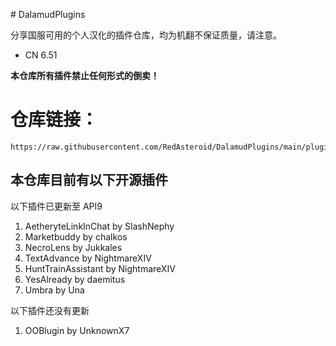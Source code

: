 ﻿﻿# DalamudPlugins

分享国服可用的个人汉化的插件仓库，均为机翻不保证质量，请注意。

- CN 6.51

**本仓库所有插件禁止任何形式的倒卖！**

# 仓库链接： #

```
https://raw.githubusercontent.com/RedAsteroid/DalamudPlugins/main/pluginmaster.json
```


## 本仓库目前有以下开源插件

以下插件已更新至 API9

1. AetheryteLinkInChat by SlashNephy
2. Marketbuddy by chalkos
3. NecroLens by Jukkales
4. TextAdvance by NightmareXIV
5. HuntTrainAssistant by NightmareXIV
6. YesAlready by daemitus
7. Umbra by Una

以下插件还没有更新

1. OOBlugin by UnknownX7